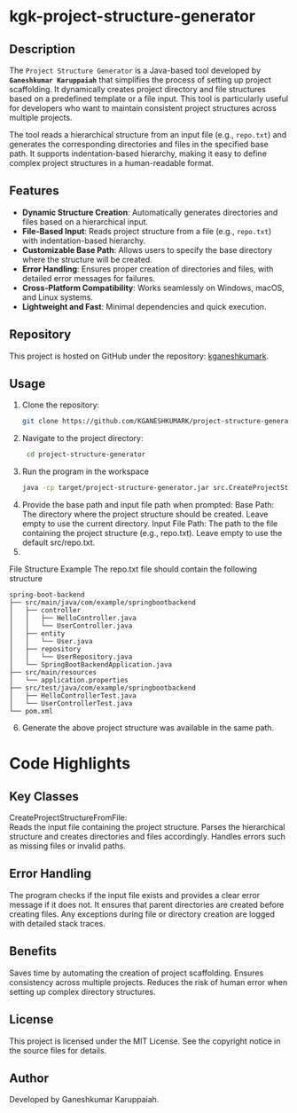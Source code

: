 # kgk-project-structure-generator

## Description
The `Project Structure Generator` is a Java-based tool developed by **`Ganeshkumar Karuppaiah`** that simplifies the process of setting up project scaffolding. It dynamically creates project directory and file structures based on a predefined template or a file input. This tool is particularly useful for developers who want to maintain consistent project structures across multiple projects.

The tool reads a hierarchical structure from an input file (e.g., `repo.txt`) and generates the corresponding directories and files in the specified base path. It supports indentation-based hierarchy, making it easy to define complex project structures in a human-readable format.

## Features
- **Dynamic Structure Creation**: Automatically generates directories and files based on a hierarchical input.
- **File-Based Input**: Reads project structure from a file (e.g., `repo.txt`) with indentation-based hierarchy.
- **Customizable Base Path**: Allows users to specify the base directory where the structure will be created.
- **Error Handling**: Ensures proper creation of directories and files, with detailed error messages for failures.
- **Cross-Platform Compatibility**: Works seamlessly on Windows, macOS, and Linux systems.
- **Lightweight and Fast**: Minimal dependencies and quick execution.

## Repository
This project is hosted on GitHub under the repository: [kganeshkumark](https://github.com/kganeshkumark/project-structure-generator).

## Usage
1. Clone the repository:
   ```bash
   git clone https://github.com/KGANESHKUMARK/project-structure-generator.git

2. Navigate to the project directory:
   ``````bash 
    cd project-structure-generator
3. Run the program in the workspace
   ```bash
   java -cp target/project-structure-generator.jar src.CreateProjectStructureFromFile
4. Provide the base path and input file path when prompted:
   Base Path: The directory where the project structure should be created. Leave empty to use the current directory.
   Input File Path: The path to the file containing the project structure (e.g., repo.txt). Leave empty to use the default src/repo.txt.
5.
File Structure Example
The repo.txt file should contain the following structure
```
spring-boot-backend
├── src/main/java/com/example/springbootbackend
│   ├── controller
│   │   ├── HelloController.java
│   │   └── UserController.java
│   ├── entity
│   │   └── User.java
│   ├── repository
│   │   └── UserRepository.java
│   └── SpringBootBackendApplication.java
├── src/main/resources
│   └── application.properties
├── src/test/java/com/example/springbootbackend
│   ├── HelloControllerTest.java
│   └── UserControllerTest.java
└── pom.xml
```

6. Generate the above project structure was available in the same path.


# Code Highlights
## Key Classes
CreateProjectStructureFromFile:  
Reads the input file containing the project structure.
Parses the hierarchical structure and creates directories and files accordingly.
Handles errors such as missing files or invalid paths.


## Error Handling

The program checks if the input file exists and provides a clear error message if it does not.
It ensures that parent directories are created before creating files.
Any exceptions during file or directory creation are logged with detailed stack traces.

## Benefits
Saves time by automating the creation of project scaffolding.
Ensures consistency across multiple projects.
Reduces the risk of human error when setting up complex directory structures.

## License
This project is licensed under the MIT License. See the copyright notice in the source files for details.

## Author
Developed by Ganeshkumar Karuppaiah.
